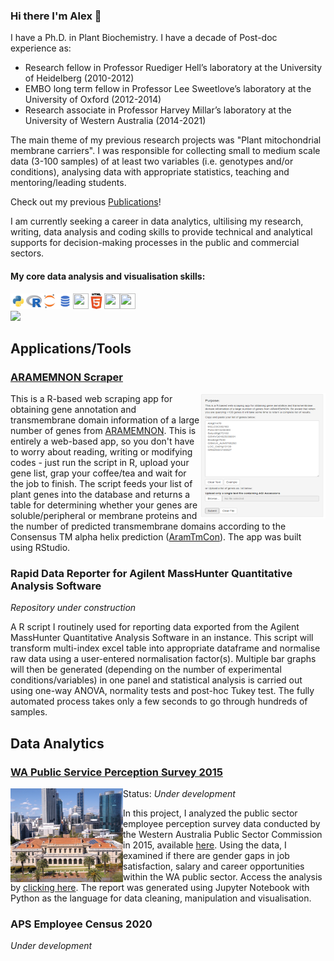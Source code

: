 ### Hi there I'm Alex 👋

I have a Ph.D. in Plant Biochemistry. I have a decade of Post-doc experience as:
<ul>
  <li>Research fellow in Professor Ruediger Hell’s laboratory at the University of Heidelberg (2010-2012)</li>
  <li>EMBO long term fellow in Professor Lee Sweetlove’s laboratory at the University of Oxford (2012-2014)</li>
  <li>Research associate in Professor Harvey Millar’s laboratory at the University of Western Australia (2014-2021)</li>
</ul>

The main theme of my previous research projects was "Plant mitochondrial membrane carriers". I was responsible for collecting small to medium scale data (3-100 samples) of at least two variables (i.e. genotypes and/or conditions), analysing data with appropriate statistics, teaching and mentoring/leading students.

Check out my previous <a href='https://scholar.google.com.au/citations?user=cxreV4YAAAAJ&hl=en'>Publications</a></li>! 

I am currently seeking a career in data analytics, ultilising my research, writing, data analysis and coding skills to provide technical and analytical supports for decision-making processes in the public and commercial sectors.


#### My core data analysis and visualisation skills:

<img width="25" height="25" src='https://raw.githubusercontent.com/github/explore/80688e429a7d4ef2fca1e82350fe8e3517d3494d/topics/python/python.png'/><img width="25" height="25" src='https://raw.githubusercontent.com/github/explore/80688e429a7d4ef2fca1e82350fe8e3517d3494d/topics/r/r.png'/><img width="25" height="25" src='https://raw.githubusercontent.com/github/explore/80688e429a7d4ef2fca1e82350fe8e3517d3494d/topics/jupyter-notebook/jupyter-notebook.png'/><img width="25" height="25" src='https://raw.githubusercontent.com/github/explore/80688e429a7d4ef2fca1e82350fe8e3517d3494d/topics/sql/sql.png'/>[<img width="25" height="25" src='https://simpleicons.org/icons/tableau.svg'/>][tableau]<img width="25" height="25" src='https://raw.githubusercontent.com/github/explore/80688e429a7d4ef2fca1e82350fe8e3517d3494d/topics/html/html.png'/>[<img width="25" height="25" src='https://simpleicons.org/icons/adobedreamweaver.svg'/>][Dreamweaver][<img width="25" height="25" src='https://simpleicons.org/icons/adobeillustrator.svg'/>][Illustrator]
<br />
<img src='https://github-readme-stats.vercel.app/api/top-langs/?username=alex-cplee'/>

[tableau]: https://public.tableau.com/app/profile/alex.lee8779
[Dreamweaver]: https://www.adobe.com/au/products/dreamweaver.html
[Illustrator]: https://www.adobe.com/au/products/illustrator.html



##  Applications/Tools
### [ARAMEMNON Scraper](https://github.com/alex-cplee/ARAMEMNON-Scraper)
<img align="right" src="https://github.com/alex-cplee/ARAMEMNON-Scraper/blob/main/Graphics/AramemScrap.png" width="200" height="200"></img>
This is a R-based web scraping app for obtaining gene annotation and transmembrane domain information of a large number of genes from [ARAMEMNON](http://aramemnon.uni-koeln.de/). This is entirely a web-based app, so you don't have to worry about reading, writing or modifying codes - just run the script in R, upload your gene list, grap your coffee/tea and wait for the job to finish. The script feeds your list of plant genes into the database and returns a table for determining whether your genes are soluble/peripheral or membrane proteins and the number of predicted transmembrane domains according to the Consensus TM alpha helix prediction ([AramTmCon](http://aramemnon.uni-koeln.de/proj_view2.ep?id=tm&mode=1)). The app was built using RStudio.

### Rapid Data Reporter for Agilent MassHunter Quantitative Analysis Software
*Repository under construction*

A R script I routinely used for reporting data exported from the Agilent MassHunter Quantitative Analysis Software in an instance. This script will transform multi-index excel table into appropriate dataframe and normalise raw data using a user-entered normalisation factor(s). Multiple bar graphs will then be generated (depending on the number of experimental conditions/variables) in one panel and statistical analysis is carried out using one-way ANOVA, normality tests and post-hoc Tukey test. The fully automated process takes only a few seconds to go through hundreds of samples. 

## Data Analytics
### [WA Public Service Perception Survey 2015](https://github.com/alex-cplee/WA-Public-Service-Perception-2015)
<img align="left" src="https://github.com/alex-cplee/WA-Public-Service-Perception-2015/blob/main/Graphics/WA_Perth_Parliament.jpg" width="180" height="150"></img>

Status: *Under development*

In this project, I analyzed the public sector employee perception survey data conducted by the Western Australia Public Sector Commission in 2015, available [here](https://data.gov.au/data/organization/public-sector-commission-wa). Using the data, I examined if there are gender gaps in job satisfaction, salary and career opportunities within the WA public sector. Access the analysis by [clicking here](https://github.com/alex-cplee/WA-Public-Service-Perception-2015/blob/main/SurveyData.ipynb). The report was generated using Jupyter Notebook with Python as the language for data cleaning, manipulation and visualisation.

### APS Employee Census 2020

*Under development*


<!--
**alex-cplee/alex-cplee** is a ✨ _special_ ✨ repository because its `README.md` (this file) appears on your GitHub profile.

Here are some ideas to get you started:

- 🔭 I’m currently working on ...
- 🌱 I’m currently learning ...
- 👯 I’m looking to collaborate on ...
- 🤔 I’m looking for help with ...
- 💬 Ask me about ...
- 📫 How to reach me: ...
- 😄 Pronouns: ...
- ⚡ Fun fact: ...
-->
